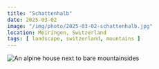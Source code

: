 ```yaml
---
title: "Schattenhalb"
date: 2025-03-02
image: "/img/photo/2025-03-02-schattenhalb.jpg"
location: Meiringen, Switzerland
tags: [ landscape, switzerland, mountains ]
---
```


![An alpine house next to bare mountainsides](/img/photo/2025-03-02-schattenhalb.jpg)
